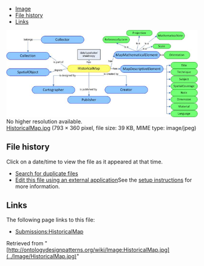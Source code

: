 * [Image](../Image/HistoricalMap.jpg#file)
* [File history](../Image/HistoricalMap.jpg#filehistory)
* [Links](../Image/HistoricalMap.jpg#filelinks)

[![Image:HistoricalMap.jpg](../images/3/3a/HistoricalMap.jpg)](../images/3/3a/HistoricalMap.jpg)  
No higher resolution available.  
[HistoricalMap.jpg](../images/3/3a/HistoricalMap.jpg)‎ (793 × 360 pixel, file size: 39 KB, MIME type: image/jpeg)

## File history

Click on a date/time to view the file as it appeared at that time.



  
* [Search for duplicate files](http://ontologydesignpatterns.org/wiki/Special:FileDuplicateSearch/HistoricalMap.jpg "Special:FileDuplicateSearch/HistoricalMap.jpg")
* [Edit this file using an external application](http://ontologydesignpatterns.org/wiki/index.php?title=Image:HistoricalMap.jpg&action=edit&externaledit=true&mode=file "Image:HistoricalMap.jpg")See the [setup instructions](http://www.mediawiki.org/wiki/Manual:External_editors "http://www.mediawiki.org/wiki/Manual:External_editors") for more information.

## Links



The following page links to this file:


* [Submissions:HistoricalMap](../Submissions/HistoricalMap "Submissions:HistoricalMap")


Retrieved from "[http://ontologydesignpatterns.org/wiki/Image:HistoricalMap.jpg](../Image/HistoricalMap.jpg)"